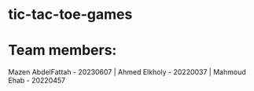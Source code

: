 # tic-tac-toe-games
# Team members:
Mazen AbdelFattah - 20230607 |
Ahmed Elkholy - 20220037 |
Mahmoud Ehab - 20220457
